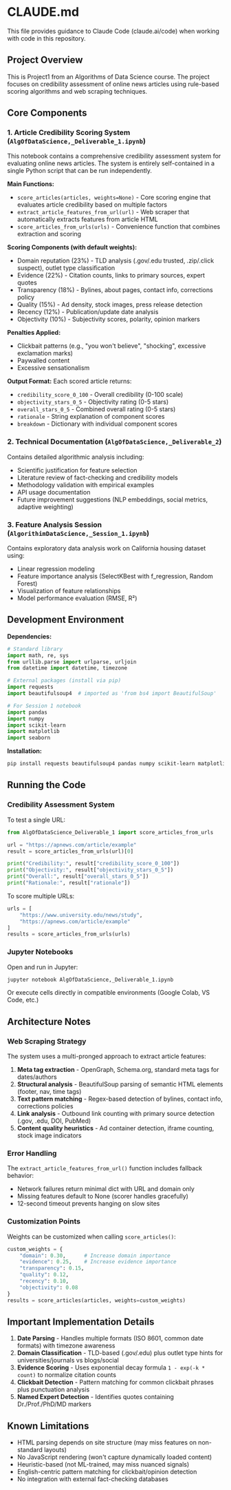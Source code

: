 # CLAUDE.md

This file provides guidance to Claude Code (claude.ai/code) when working with code in this repository.

## Project Overview

This is Project1 from an Algorithms of Data Science course. The project focuses on credibility assessment of online news articles using rule-based scoring algorithms and web scraping techniques.

## Core Components

### 1. Article Credibility Scoring System (`AlgOfDataScience,_Deliverable_1.ipynb`)

This notebook contains a comprehensive credibility assessment system for evaluating online news articles. The system is entirely self-contained in a single Python script that can be run independently.

**Main Functions:**
- `score_articles(articles, weights=None)` - Core scoring engine that evaluates article credibility based on multiple factors
- `extract_article_features_from_url(url)` - Web scraper that automatically extracts features from article HTML
- `score_articles_from_urls(urls)` - Convenience function that combines extraction and scoring

**Scoring Components (with default weights):**
- Domain reputation (23%) - TLD analysis (.gov/.edu trusted, .zip/.click suspect), outlet type classification
- Evidence (22%) - Citation counts, links to primary sources, expert quotes
- Transparency (18%) - Bylines, about pages, contact info, corrections policy
- Quality (15%) - Ad density, stock images, press release detection
- Recency (12%) - Publication/update date analysis
- Objectivity (10%) - Subjectivity scores, polarity, opinion markers

**Penalties Applied:**
- Clickbait patterns (e.g., "you won't believe", "shocking", excessive exclamation marks)
- Paywalled content
- Excessive sensationalism

**Output Format:**
Each scored article returns:
- `credibility_score_0_100` - Overall credibility (0-100 scale)
- `objectivity_stars_0_5` - Objectivity rating (0-5 stars)
- `overall_stars_0_5` - Combined overall rating (0-5 stars)
- `rationale` - String explanation of component scores
- `breakdown` - Dictionary with individual component scores

### 2. Technical Documentation (`AlgOfDataScience,_Deliverable_2`)

Contains detailed algorithmic analysis including:
- Scientific justification for feature selection
- Literature review of fact-checking and credibility models
- Methodology validation with empirical examples
- API usage documentation
- Future improvement suggestions (NLP embeddings, social metrics, adaptive weighting)

### 3. Feature Analysis Session (`AlgorithimDataScience,_Session_1.ipynb`)

Contains exploratory data analysis work on California housing dataset using:
- Linear regression modeling
- Feature importance analysis (SelectKBest with f_regression, Random Forest)
- Visualization of feature relationships
- Model performance evaluation (RMSE, R²)

## Development Environment

**Dependencies:**
```python
# Standard library
import math, re, sys
from urllib.parse import urlparse, urljoin
from datetime import datetime, timezone

# External packages (install via pip)
import requests
import beautifulsoup4  # imported as 'from bs4 import BeautifulSoup'

# For Session 1 notebook
import pandas
import numpy
import scikit-learn
import matplotlib
import seaborn
```

**Installation:**
```bash
pip install requests beautifulsoup4 pandas numpy scikit-learn matplotlib seaborn
```

## Running the Code

### Credibility Assessment System

To test a single URL:
```python
from AlgOfDataScience_Deliverable_1 import score_articles_from_urls

url = "https://apnews.com/article/example"
result = score_articles_from_urls(url)[0]

print("Credibility:", result["credibility_score_0_100"])
print("Objectivity:", result["objectivity_stars_0_5"])
print("Overall:", result["overall_stars_0_5"])
print("Rationale:", result["rationale"])
```

To score multiple URLs:
```python
urls = [
    "https://www.university.edu/news/study",
    "https://apnews.com/article/example"
]
results = score_articles_from_urls(urls)
```

### Jupyter Notebooks

Open and run in Jupyter:
```bash
jupyter notebook AlgOfDataScience,_Deliverable_1.ipynb
```

Or execute cells directly in compatible environments (Google Colab, VS Code, etc.)

## Architecture Notes

### Web Scraping Strategy

The system uses a multi-pronged approach to extract article features:
1. **Meta tag extraction** - OpenGraph, Schema.org, standard meta tags for dates/authors
2. **Structural analysis** - BeautifulSoup parsing of semantic HTML elements (footer, nav, time tags)
3. **Text pattern matching** - Regex-based detection of bylines, contact info, corrections policies
4. **Link analysis** - Outbound link counting with primary source detection (.gov, .edu, DOI, PubMed)
5. **Content quality heuristics** - Ad container detection, iframe counting, stock image indicators

### Error Handling

The `extract_article_features_from_url()` function includes fallback behavior:
- Network failures return minimal dict with URL and domain only
- Missing features default to None (scorer handles gracefully)
- 12-second timeout prevents hanging on slow sites

### Customization Points

Weights can be customized when calling `score_articles()`:
```python
custom_weights = {
    "domain": 0.30,      # Increase domain importance
    "evidence": 0.25,    # Increase evidence importance
    "transparency": 0.15,
    "quality": 0.12,
    "recency": 0.10,
    "objectivity": 0.08
}
results = score_articles(articles, weights=custom_weights)
```

## Important Implementation Details

1. **Date Parsing** - Handles multiple formats (ISO 8601, common date formats) with timezone awareness
2. **Domain Classification** - TLD-based (.gov/.edu) plus outlet type hints for universities/journals vs blogs/social
3. **Evidence Scoring** - Uses exponential decay formula `1 - exp(-k * count)` to normalize citation counts
4. **Clickbait Detection** - Pattern matching for common clickbait phrases plus punctuation analysis
5. **Named Expert Detection** - Identifies quotes containing Dr./Prof./PhD/MD markers

## Known Limitations

- HTML parsing depends on site structure (may miss features on non-standard layouts)
- No JavaScript rendering (won't capture dynamically loaded content)
- Heuristic-based (not ML-trained, may miss nuanced signals)
- English-centric pattern matching for clickbait/opinion detection
- No integration with external fact-checking databases
